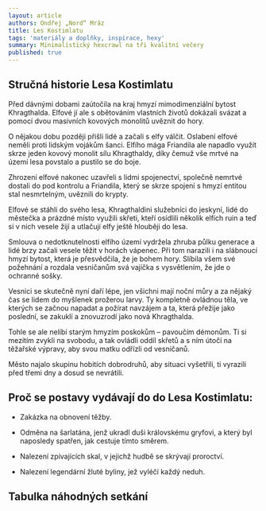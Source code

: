 ```yaml
---
layout: article
authors: Ondřej „Nord“ Mráz
title: Les Kostimlatu
tags: 'materiály a doplňky, inspirace, hexy'
summary: Minimalistický hexcrawl na tři kvalitní večery
published: true
---
```

## Stručná historie Lesa Kostimlatu

Před dávnými dobami zaútočila na kraj hmyzí mimodimenziální bytost Khragthalda. Elfové jí ale s obětováním vlastních životů dokázali svázat a pomocí dvou masivních kovových monolitů uvěznit do hory.

O nějakou dobu později přišli lidé a začali s elfy válčit. Oslabení elfové neměli proti lidským vojákům šanci. Elfího mága Friandila ale napadlo využít skrze jeden kovový monolit sílu Khragthaldy, díky čemuž vše mrtvé na území lesa povstalo a pustilo se do boje.

Zhrození elfové nakonec uzavřeli s lidmi spojenectví, společně nemrtvé dostali do pod kontrolu a Friandila, který se skrze spojení s hmyzí entitou stal nesmrtelným, uvěznili do krypty.

Elfové se stáhli do svého lesa, Khragthaldini služebníci do jeskyní, lidé do městečka a prázdné místo využili skřeti, kteří osídlili několik elfích ruin a teď si v nich vesele žijí a utlačují elfy ještě hlouběji do lesa.

Smlouva o nedotknutelnosti elfího území vydržela zhruba půlku generace a lidé brzy začali vesele těžit v horách vápenec. Při tom narazili i na slábnoucí hmyzí bytost, která je přesvědčila, že je bohem hory. Slíbila všem své požehnání a rozdala vesničanům svá vajíčka s vysvětlením, že jde o ochranné sošky.

Vesnici se skutečně nyní daří lépe, jen všichni mají noční můry a za nějaký čas se lidem do myšlenek prožerou larvy. Ty kompletně ovládnou těla, ve kterých se začnou napadat a požírat navzájem a ta, která přežije jako poslední, se zakuklí a znovuzrodí jako nová Khragthalda.

Tohle se ale nelíbí starým hmyzím poskokům – pavoučím démonům. Ti si mezitím zvykli na svobodu, a tak ovládli oddíl skřetů a s ním útočí na těžařské výpravy, aby svou matku odřízli od vesničanů.

Město najalo skupinu hobitích dobrodruhů, aby situaci vyšetřili, ti vyrazili před třemi dny a dosud se nevrátili.


## Proč se postavy vydávají do do Lesa Kostimlatu:

- Zakázka na obnovení těžby.

- Odměna na šarlatána, jenž ukradl duši královskému gryfovi, a který byl naposledy spatřen, jak cestuje tímto směrem.

- Nalezení zpívajících skal, v jejichž hudbě se skrývají proroctví.

- Nalezení legendární žluté byliny, jež vyléčí každý neduh.

## Tabulka náhodných setkání
